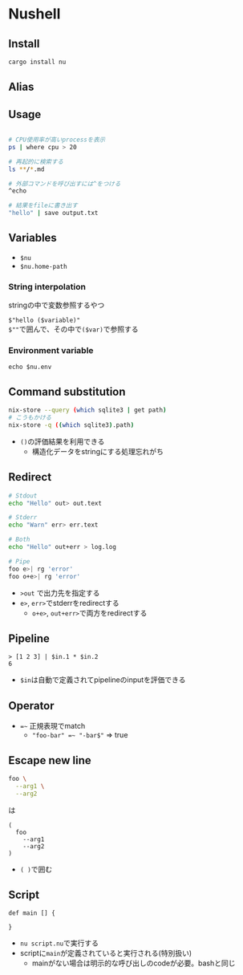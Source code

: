 # Nushell

## Install

```sh
cargo install nu
```

## Alias


## Usage

```sh

# CPU使用率が高いprocessを表示
ps | where cpu > 20 

# 再起的に検索する
ls **/*.md

# 外部コマンドを呼び出すには^をつける
^echo

# 結果をfileに書き出す
"hello" | save output.txt
```

## Variables

* `$nu`
 * `$nu.home-path`

### String interpolation

stringの中で変数参照するやつ

`$"hello ($variable)"`  
`$""`で囲んで、その中で`($var)`で参照する

### Environment variable

```
echo $nu.env
```

## Command substitution

```sh
nix-store --query (which sqlite3 | get path)
# こうもかける
nix-store -q ((which sqlite3).path)
```

* `()`の評価結果を利用できる
  * 構造化データをstringにする処理忘れがち

## Redirect

```sh
# Stdout
echo "Hello" out> out.text

# Stderr
echo "Warn" err> err.text

# Both
echo "Hello" out+err > log.log

# Pipe
foo e>| rg 'error'
foo o+e>| rg 'error'
```

* `>out` で出力先を指定する
* `e>`, `err>`でstderrをredirectする
  * `o+e>`, `out+err>`で両方をredirectする

## Pipeline

```nu
> [1 2 3] | $in.1 * $in.2
6
```

* `$in`は自動で定義されてpipelineのinputを評価できる


## Operator

* `=~` 正規表現でmatch
  * `"foo-bar" =~ "-bar$"` => true


## Escape new line

```sh
foo \
  --arg1 \
  --arg2 
```

は

```nu
(
  foo
    --arg1
    --arg2
)
```

* `( )`で囲む

## Script


```nu
def main [] {
 
} 
```
* `nu script.nu`で実行する
* scriptに`main`が定義されていると実行される(特別扱い)
  * mainがない場合は明示的な呼び出しのcodeが必要。bashと同じ

